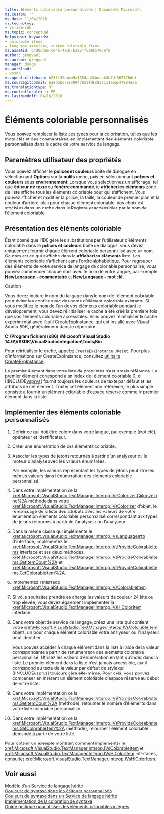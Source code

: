 ```yaml
---
title: Éléments coloriable personnalisés | Documents Microsoft
ms.custom: ''
ms.date: 11/04/2016
ms.technology:
- vs-ide-sdk
ms.topic: conceptual
helpviewer_keywords:
- colorable items
- language services, custom colorable items
ms.assetid: b4d0ddee-c04b-48dc-ba82-f6068570cef0
author: gregvanl
ms.author: gregvanl
manager: douge
ms.workload:
- vssdk
ms.openlocfilehash: b23ff39abcb9a1354ea28becab3b7df867378ddf
ms.sourcegitcommit: 6a9d5bd75e50947659fd6c837111a6a547884e2a
ms.translationtype: MT
ms.contentlocale: fr-FR
ms.lasthandoff: 04/16/2018
---
```

# <a name="custom-colorable-items"></a>Éléments coloriable personnalisés
Vous pouvez remplacer la liste des types pour la colorisation, telles que les mots clés et des commentaires, en implémentant des éléments coloriable personnalisés dans le cadre de votre service de langage.  
  
## <a name="user-settings-of-colorable-items"></a>Paramètres utilisateur des propriétés  
 Vous pouvez afficher le **polices et couleurs** boîte de dialogue en sélectionnant **Options** sur la **outils** menu, puis en sélectionnant **polices et couleurs** sous **environnement**. Lorsque vous sélectionnez un affichage, tel que **éditeur de texte** ou **fenêtre commande**, le **afficher les éléments** zone de liste affiche tous les éléments coloriable pour qui s’affichent. Vous pouvez afficher et modifier la police, la taille, la couleur de premier plan et la couleur d’arrière-plan pour chaque élément coloriable. Vos choix est stockées dans un cache dans le Registre et accessibles par le nom de l’élément coloriable.  
  
## <a name="presentation-of-colorable-items"></a>Présentation des éléments coloriable  
 Étant donné que l’IDE gère les substitutions par l’utilisateur d’éléments coloriable dans le **polices et couleurs** boîte de dialogue, vous devez uniquement fournir chaque élément coloriable personnalisé avec un nom. Ce nom est ce qui s’affiche dans le **afficher les éléments** liste. Les éléments coloriable s’affichent dans l’ordre alphabétique. Pour regrouper des éléments de votre service de langage de coloriable personnalisé, vous pouvez commencer chaque nom avec le nom de votre langue, par exemple **NewLanguage - commentaire** et **NewLanguage - mot clé**.  
  
> [!CAUTION]
>  Vous devez inclure le nom du langage dans le nom de l’élément coloriable pour éviter les conflits avec des noms d’élément coloriable existants. Si vous modifiez le nom de l’un de vos éléments coloriable pendant le développement, vous devez réinitialiser le cache a été créé la première fois que vos éléments coloriable accessibles. Vous pouvez réinitialiser le cache expérimental avec l’outil CreateExpInstance, qui est installé avec Visual Studio SDK, généralement dans le répertoire  
>   
>  **C:\Program fichiers (x86) \Microsoft Visual Studio 14.0\VSSDK\VisualStudioIntegration\Tools\Bin**  
>   
>  Pour réinitialiser le cache, appelez `CreateExpInstance /Reset`. Pour plus d’informations sur CreateExpInstance, consultez [utilitaire CreateExpInstance](../../extensibility/internals/createexpinstance-utility.md).  
  
 Le premier élément dans votre liste de propriétés n’est jamais référencé. Le premier élément correspond à un index de l’élément coloriable 0, et [!INCLUDE[vsprvs](../../code-quality/includes/vsprvs_md.md)] fournit toujours les couleurs de texte par défaut et les attributs de cet élément. Traiter cet élément non référencé, le plus simple consiste à fournir un élément coloriable d’espace réservé comme le premier élément dans la liste.  
  
## <a name="implementing-custom-colorable-items"></a>Implémenter des éléments coloriable personnalisés  
  
1.  Définir ce qui doit être coloré dans votre langue, par exemple (mot clé), opérateur et identificateur.  
  
2.  Créer une énumération de ces éléments coloriable.  
  
3.  Associer les types de jetons retournés à partir d’un analyseur ou le moteur d’analyse avec les valeurs énumérées.  
  
     Par exemple, les valeurs représentant les types de jetons peut être les mêmes valeurs dans l’énumération des éléments coloriable personnalisé.  
  
4.  Dans votre implémentation de la <xref:Microsoft.VisualStudio.TextManager.Interop.IVsColorizer.ColorizeLine%2A> méthode dans votre <xref:Microsoft.VisualStudio.TextManager.Interop.IVsColorizer> d’objet, le remplissage de la liste des attributs avec les valeurs de votre énumération éléments coloriable personnalisé correspondant aux types de jetons retournés à partir de l’analyseur ou l’analyseur.  
  
5.  Dans la même classe qui implémente le <xref:Microsoft.VisualStudio.TextManager.Interop.IVsLanguageInfo> d’interface, implémentez le <xref:Microsoft.VisualStudio.TextManager.Interop.IVsProvideColorableItems> interface et ses deux méthodes, <xref:Microsoft.VisualStudio.TextManager.Interop.IVsProvideColorableItems.GetItemCount%2A> et <xref:Microsoft.VisualStudio.TextManager.Interop.IVsProvideColorableItems.GetColorableItem%2A>.  
  
6.  Implémentez l'interface <xref:Microsoft.VisualStudio.TextManager.Interop.IVsColorableItem>.  
  
7.  Si vous souhaitez prendre en charge les valeurs de couleur 24 bits ou trop élevée, vous devez également implémenter la <xref:Microsoft.VisualStudio.TextManager.Interop.IVsHiColorItem> interface.  
  
8.  Dans votre objet de service de langage, créez une liste qui contient votre <xref:Microsoft.VisualStudio.TextManager.Interop.IVsColorableItem> objets, un pour chaque élément coloriable votre analyseur ou l’analyseur peut identifier.  
  
     Vous pouvez accéder à chaque élément dans la liste à l’aide de la valeur correspondante à partir de l’énumération des éléments coloriable personnalisé. Utilisez les valeurs d’énumération en tant qu’index dans la liste. Le premier élément dans la liste n’est jamais accessible, car il correspond au texte de la valeur par défaut de style qui [!INCLUDE[vsprvs](../../code-quality/includes/vsprvs_md.md)] toujours gère elle-même. Pour cela, vous pouvez compenser en insérant un élément coloriable d’espace réservé au début de votre liste.  
  
9. Dans votre implémentation de la <xref:Microsoft.VisualStudio.TextManager.Interop.IVsProvideColorableItems.GetItemCount%2A> (méthode), retourner le nombre d’éléments dans votre liste coloriable personnalisé.  
  
10. Dans votre implémentation de la <xref:Microsoft.VisualStudio.TextManager.Interop.IVsProvideColorableItems.GetColorableItem%2A> (méthode), retourner l’élément coloriable demandé à partir de votre liste.  
  
 Pour obtenir un exemple montrant comment implémenter le <xref:Microsoft.VisualStudio.TextManager.Interop.IVsColorableItem> et <xref:Microsoft.VisualStudio.TextManager.Interop.IVsHiColorItem> interfaces, consultez <xref:Microsoft.VisualStudio.TextManager.Interop.IVsHiColorItem>.  
  
## <a name="see-also"></a>Voir aussi  
 [Modèle d’un Service de langage hérité](../../extensibility/internals/model-of-a-legacy-language-service.md)   
 [Couleurs de syntaxe dans les éditeurs personnalisés](../../extensibility/syntax-coloring-in-custom-editors.md)   
 [Couleurs de syntaxe dans un Service de langage hérité](../../extensibility/internals/syntax-coloring-in-a-legacy-language-service.md)   
 [Implémentation de la coloration de syntaxe](../../extensibility/internals/implementing-syntax-coloring.md)   
 [Guide pratique pour utiliser des éléments coloriables intégrés](../../extensibility/internals/how-to-use-built-in-colorable-items.md)